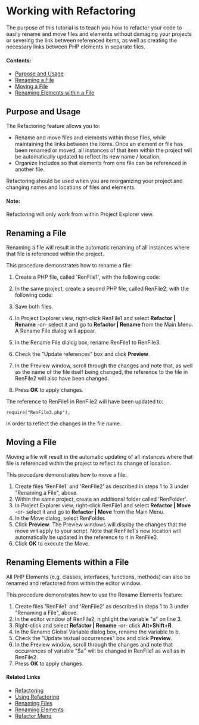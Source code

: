 # Working with Refactoring

<!--context:working_with_refactoring-->

The purpose of this tutorial is to teach you how to refactor your code to easily rename and move files and elements without damaging your projects or severing the link between referenced items, as well as creating the necessary links between PHP elements in separate files.

#### Contents:

 * [Purpose and Usage](#purpose-and-usage)
 * [Renaming a File](#renaming-a-file)
 * [Moving a File](#moving-a-file)
 * [Renaming Elements within a File](#renaming-elements-within-a-file)

## Purpose and Usage

The Refactoring feature allows you to:

* Rename and move files and elements within those files, while maintaining the links between the items. Once an element or file has been renamed or moved, all instances of that item within the project will be automatically updated to reflect its new name / location.
* Organize Includes so that elements from one file can be referenced in another file.

Refactoring should be used when you are reorganizing your project and changing names and locations of files and elements.

<!--note-start-->

#### Note:

Refactoring will only work from within Project Explorer view.

<!--note-end-->

## Renaming a File

Renaming a file will result in the automatic renaming of all instances where that file is referenced within the project.

<!--ref-start-->

This procedure demonstrates how to rename a file:

1. Create a PHP file, called 'RenFile1', with the following code:

    <?php
    $a = 5;
    ?>
 
2. In the same project, create a second PHP file, called RenFile2, with the following code:

    <?php
    require("RenFile1.php");
    $a = 8;
    ?>

3. Save both files.
4. In Project Explorer view, right-click RenFile1 and select **Refactor | Rename** -or- select it and go to **Refactor | Rename** from the Main Menu.  
   A Rename File dialog will appear.
5. In the Rename File dialog box, rename RenFile1 to RenFile3.
6. Check the "Update references" box and click **Preview**.
7. In the Preview window, scroll through the changes and note that, as well as the name of the file itself being changed, the reference to the file in RenFile2 will also have been changed.
8. Press **OK** to apply changes.

The reference to RenFile1 in RenFile2 will have been updated to:

    require("RenFile3.php");

in order to reflect the changes in the file name.

<!--ref-end-->

## Moving a File

Moving a file will result in the automatic updating of all instances where that file is referenced within the project to reflect its change of location.

<!--ref-start-->

This procedure demonstrates how to move a file:

1. Create files 'RenFile1' and 'RenFile2' as described in steps 1 to 3 under "Renaming a File", above.
2. Within the same project, create an additional folder called 'RenFolder'.
3. In Project Explorer view, right-click RenFile1 and select **Refactor | Move** -or- select it and go to **Refactor | Move** from the Main Menu.
4. In the Move dialog, select RenFolder.
5. Click **Preview**.
   The Preview windows will display the changes that the move will apply to your script. Note that RenFile1's new location will automatically be updated in the reference to it in RenFile2.
6. Click **OK** to execute the Move.

<!--ref-end-->

## Renaming Elements within a File

All PHP Elements (e.g. classes, interfaces, functions, methods) can also be renamed and refactored from within the editor window.

<!--ref-start-->

This procedure demonstrates how to use the Rename Elements feature:

1. Create files 'RenFile1' and 'RenFile2' as described in steps 1 to 3 under "Renaming a File", above.
2. In the editor window of RenFile2, highlight the variable "a" on line 3.
3. Right-click and select **Refactor | Rename** -or- click **Alt+Shift+R**.
4. In the Rename Global Variable dialog box, rename the variable to b.
5. Check the "Update textual occurrences" box and click **Preview**.
6. In the Preview window, scroll through the changes and note that occurrences of variable "$a" will be changed in RenFile1 as well as in RenFile2.
7. Press **OK** to apply changes.

<!--ref-end-->

<!--links-start-->

#### Related Links

 * [Refactoring](../../016-concepts/076-refactoring.md)
 * [Using Refactoring](../../024-tasks/116-using_refactoring/000-index.md)
 * [Renaming Files](../../024-tasks/116-using_refactoring/008-renaming_files.md)
 * [Renaming Elements](../../024-tasks/116-using_refactoring/016-renaming_elements.md)
 * [Refactor Menu](../../032-reference/016-menus/032-refactor.md)

<!--links-end-->

